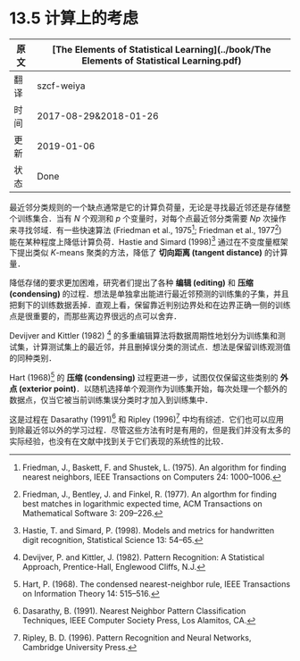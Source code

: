 # 13.5 计算上的考虑

| 原文   | [The Elements of Statistical Learning](../book/The Elements of Statistical Learning.pdf) |
| ---- | ---------------------------------------- |
| 翻译   | szcf-weiya                               |
| 时间   | 2017-08-29&2018-01-26                               |
| 更新 | 2019-01-06|
|状态| Done|

最近邻分类规则的一个缺点通常是它的计算负荷量，无论是寻找最近邻还是存储整个训练集合．当有 $N$ 个观测和 $p$ 个变量时，对每个点最近邻分类需要 $Np$ 次操作来寻找邻域．有一些快速算法 (Friedman et al., 1975[^1]; Friedman et al., 1977[^2]) 能在某种程度上降低计算负荷．Hastie and Simard (1998)[^3] 通过在不变度量框架下提出类似 $K$-means 聚类的方法，降低了 **切向距离 (tangent distance)** 的计算量．

降低存储的要求更加困难，研究者们提出了各种 **编辑 (editing)** 和 **压缩 (condensing)** 的过程．想法是单独拿出能进行最近邻预测的训练集的子集，并且把剩下的训练数据丢掉．直观上看，保留靠近判别边界处和在边界正确一侧的训练点是很重要的，而那些离边界很远的点可以舍弃．

Devijver and Kittler (1982) [^4] 的多重编辑算法将数据周期性地划分为训练集和测试集，计算测试集上的最近邻，并且删掉误分类的测试点．想法是保留训练观测值的同种类别．

Hart (1968)[^5] 的 **压缩 (condensing)** 过程更进一步，试图仅仅保留这些类别的 **外点 (exterior point)**．以随机选择单个观测作为训练集开始，每次处理一个额外的数据点，仅当它被当前训练集误分类时才加入到训练集中．

这是过程在 Dasarathy (1991)[^6] 和 Ripley (1996)[^7] 中均有综述．它们也可以应用到除最近邻以外的学习过程．尽管这些方法有时是有用的，但是我们并没有太多的实际经验，也没有在文献中找到关于它们表现的系统性的比较．

[^1]: Friedman, J., Baskett, F. and Shustek, L. (1975). An algorithm for finding nearest neighbors, IEEE Transactions on Computers 24: 1000–1006.
[^2]: Friedman, J., Bentley, J. and Finkel, R. (1977). An algorthm for finding best matches in logarithmic expected time, ACM Transactions on Mathematical Software 3: 209–226.
[^3]: Hastie, T. and Simard, P. (1998). Models and metrics for handwritten digit recognition, Statistical Science 13: 54–65.
[^4]: Devijver, P. and Kittler, J. (1982). Pattern Recognition: A Statistical Approach, Prentice-Hall, Englewood Cliffs, N.J.
[^5]: Hart, P. (1968). The condensed nearest-neighbor rule, IEEE Transactions on Information Theory 14: 515–516.
[^6]: Dasarathy, B. (1991). Nearest Neighbor Pattern Classification Techniques, IEEE Computer Society Press, Los Alamitos, CA.
[^7]: Ripley, B. D. (1996). Pattern Recognition and Neural Networks, Cambridge University Press.
